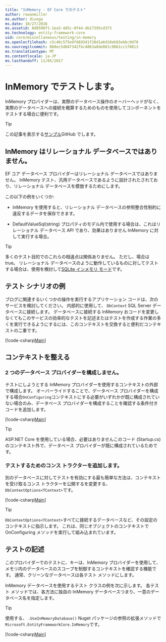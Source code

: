 ```yaml
---
title: "InMemory - EF Core でのテスト"
author: rowanmiller
ms.author: divega
ms.date: 10/27/2016
ms.assetid: 0d0590f1-1ea3-4d5c-8f44-db17395cd3f3
ms.technology: entity-framework-core
uid: core/miscellaneous/testing/in-memory
ms.openlocfilehash: c5c48c575e9fd693d1f28d1a6d10eb83ebbc9d70
ms.sourcegitcommit: 860ec5d047342fbc4063a0de881c9861cc1f8813
ms.translationtype: MT
ms.contentlocale: ja-JP
ms.lasthandoff: 11/05/2017
---
```

# <a name="testing-with-inmemory"></a>InMemory でテストします。

InMemory プロバイダーは、実際のデータベース操作のオーバーヘッドがなく、実際のデータベースへの接続を概算するためのものを使用してコンポーネントをテストする場合に便利です。

> [!TIP]  
> この記事を表示する[サンプル](https://github.com/aspnet/EntityFramework.Docs/tree/master/samples/core/Miscellaneous/Testing)GitHub でします。

## <a name="inmemory-is-not-a-relational-database"></a>InMemory はリレーショナル データベースではありません。

EF コア データベース プロバイダーはリレーショナル データベースではありません。 InMemory テスト、汎用データベースであるように設計されたされており、リレーショナル データベースを模倣するためにします。

この以下の例をいくつか:
* InMemory を使用すると、リレーショナル データベースの参照整合性制約に違反するデータを保存できます。

* DefaultValueSql(string) プロパティのモデル内で使用する場合は、これはリレーショナル データベース API であり、効果はありません InMemory に対して実行する場合。

> [!TIP]  
> 多くのテスト目的でのこれらの相違点は関係ありません。 ただし、場合は true。 リレーショナル データベースのように動作しているものに対してテストする場合は、使用を検討して[SQLite インメモリ モード](sqlite.md)です。

## <a name="example-testing-scenario"></a>テスト シナリオの例

ブログに関連するいくつかの操作を実行するアプリケーション コードは、次のサービスを検討してください。 内部的に使用して、 `DbContext` SQL Server データベースに接続します。 データベースに接続する InMemory おコードを変更しなくてもこのサービスの効率的なテストを記述またはテストを作成する作業の多くを実行できるようにするには、このコンテキストを交換すると便利だコンテキストの二重です。

[!code-csharp[Main](../../../../samples/core/Miscellaneous/Testing/BusinessLogic/BlogService.cs)]

## <a name="get-your-context-ready"></a>コンテキストを整える

### <a name="avoid-configuring-two-database-providers"></a>2 つのデータベース プロバイダーを構成しません。

テストにしようとする InMemory プロバイダーを使用するコンテキストの外部で構成します。 オーバーライドすることで、データベース プロバイダーを構成する場合`OnConfiguring`コンテキストにする必要がいずれかが既に構成されていない場合のみ、データベース プロバイダーを構成することを確認する条件付きコードを追加します。

[!code-csharp[Main](../../../../samples/core/Miscellaneous/Testing/BusinessLogic/BloggingContext.cs#OnConfiguring)]

> [!TIP]  
> ASP.NET Core を使用している場合、必要はありませんこのコード (Startup.cs) のコンテキスト外で、データベース プロバイダーが既に構成されているためです。

### <a name="add-a-constructor-for-testing"></a>テストするためのコンス トラクターを追加します。

別のデータベースに対してテストを有効にする最も簡単な方法は、コンテキストを受け取るコンス トラクターを公開するを変更する、`DbContextOptions<TContext>`です。

[!code-csharp[Main](../../../../samples/core/Miscellaneous/Testing/BusinessLogic/BloggingContext.cs#Constructors)]

> [!TIP]  
> `DbContextOptions<TContext>`すべてに接続するデータベースなど、その設定のコンテキストに指示します。 これは、同じオブジェクトのコンテキストで OnConfiguring メソッドを実行して組み込まれています。

## <a name="writing-tests"></a>テストの記述

このプロバイダーでのテストに、キーは、InMemory プロバイダーを使用して、メモリ内のデータベースのスコープを制御するコンテキストを確認する機能です。 通常、クリーンなデータベースは各テスト メソッドにします。

InMemory データベースを使用するテスト クラスの例を次に示します。 各テスト メソッドでは、各方法に独自の InMemory データベースつまり、一意のデータベース名を指定します。

>[!TIP]
> 使用する、 `.UseInMemoryDatabase()` Nuget パッケージの参照の拡張メソッドで`Microsoft.EntityFrameworkCore.InMemory`です。

[!code-csharp[Main](../../../../samples/core/Miscellaneous/Testing/TestProject/InMemory/BlogServiceTests.cs)]
